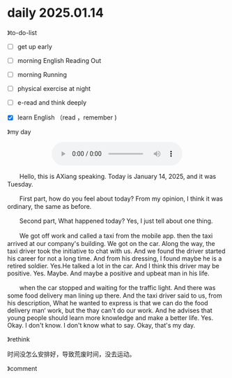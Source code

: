 # daily 2025.01.14



》to-do-list

- [ ] get up early

- [ ] morning English Reading Out
- [ ] morning Running
- [ ] physical exercise at night
- [ ] e-read and think deeply
- [x] learn English （read ，remember )





》my day

<div style="display: flex; justify-content: center; align-items: center;  margin: 0;">
    <audio controls style="outline: none;">
        <source src="./asset/20250114.m4a" type="audio/mpeg">
        Your browser does not support the audio element.
    </audio>
</div>



　　Hello, this is AXiang speaking. Today is January 14, 2025, and it was Tuesday. 

　　First part, how do you feel about today? From my opinion, I think it was ordinary,  the same as before. 

　　Second part, What happened today? Yes, I just tell about one thing.

　　We got off work and called a taxi from the mobile app. then the taxi arrived at our company's building. We got on the car. Along the way, the taxi driver took the initiative to chat with us. And we found the driver started his career for not a long time. And from his dressing, I found maybe he is a retired soldier. Yes.He talked a lot in the car. And I think this driver may be positive. Yes. Maybe. And maybe a positive and upbeat man in his life.

　　when the car stopped and waiting for the traffic light. And there was some food delivery man lining up there. And the taxi driver said to us, from his description,  What he wanted to express is that we can do the  food delivery man‘ work, but the thay can't do our work.  And he advises that young people should learn more knowledge and make a better life. Yes. Okay. I don't know. I don't know what to say. Okay, that's my day.

》rethink

时间没怎么安排好，导致荒废时间，没去运动。

》comment

<div>
        <link rel="stylesheet" href="https://cdn.jsdelivr.net/npm/gitalk@1/dist/gitalk.css">
        <script src="https://cdn.jsdelivr.net/npm/gitalk@1/dist/gitalk.min.js"></script>
        <div id="gitalk-container"></div>
        <script type="text/javascript">
          var title = location.pathname.substr(0, 50);
          var gitalk = new Gitalk({
            clientID: 'Ov23lidaXQyTFfXqiRUe',
            clientSecret: '3d86cf80e14a18dd4541c1a50ef0806354f1cd0a',
            repo: '2025-year',
            owner: 'redqx',
            admin: ['redqx'],
            id: title,
            distractionFreeMode: false 
          });
          gitalk.render('gitalk-container');
        </script>
</div>

